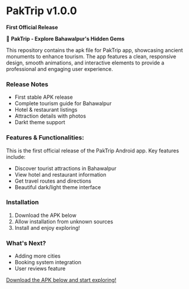 # PakTrip v1.0.0
**First Official Release**  

📱 **PakTrip - Explore Bahawalpur's Hidden Gems** 

This repository contains the apk file for PakTrip app, showcasing ancient monuments to enhance tourism. The app features a clean, responsive design, smooth animations, and interactive elements to provide a professional and engaging user experience.

### Release Notes
- First stable APK release
- Complete tourism guide for Bahawalpur
- Hotel & restaurant listings
- Attraction details with photos
- Darkt theme support

### Features & Functionalities:

This is the first official release of the PakTrip Android app. Key features include:

- Discover tourist attractions in Bahawalpur
- View hotel and restaurant information
- Get travel routes and directions
- Beautiful dark/light theme interface

### Installation
1. Download the APK below
2. Allow installation from unknown sources
3. Install and enjoy exploring!

### What's Next?
- Adding more cities
- Booking system integration
- User reviews feature

[Download the APK below and start exploring!](https://github.com/Code-with-UsmanG/PakTrip/releases/tag/v1.0.0)

